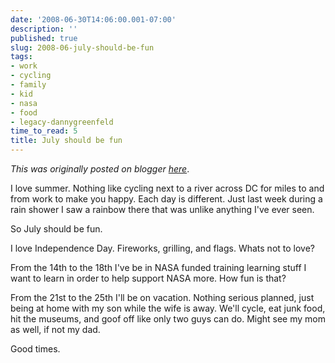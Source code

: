 ```yaml
---
date: '2008-06-30T14:06:00.001-07:00'
description: ''
published: true
slug: 2008-06-july-should-be-fun
tags:
- work
- cycling
- family
- kid
- nasa
- food
- legacy-dannygreenfeld
time_to_read: 5
title: July should be fun
---
```


*This was originally posted on blogger [here](https://dannygreenfeld.blogspot.com/2008/06/july-should-be-fun.html)*.

I love summer.  Nothing like cycling next to a river across DC for miles to and from work to make you happy.  Each day is different.  Just last week during a rain shower I saw a rainbow there that was unlike anything I've ever seen. 

So July should be fun.

I love Independence Day.  Fireworks, grilling, and flags.  Whats not to love?

From the 14th to the 18th I've be in NASA funded training learning stuff I want to learn in order to help support NASA more.  How fun is that?

From the 21st to the 25th I'll be on vacation.  Nothing serious planned, just being at home with my son while the wife is away.  We'll cycle, eat junk food, hit the museums, and goof off like only two guys can do.  Might see my mom as well, if not my dad.

Good times.